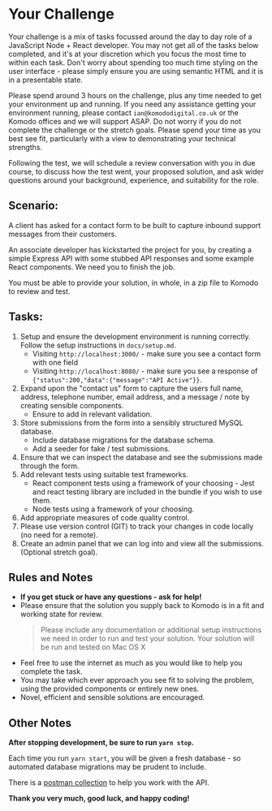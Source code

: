 # Your Challenge

Your challenge is a mix of tasks focussed around the day to day role of a JavaScript Node + React developer.
You may not get all of the tasks below completed, and it's at your discretion which you focus the most time to within each task. 
Don't worry about spending too much time styling on the user interface - please simply ensure you are using semantic HTML and it is in a presentable state.

Please spend around 3 hours on the challenge, plus any time needed to get your environment up and running. If you need any assistance getting your environment running, please contact `ian@komododigital.co.uk` or the Komodo offices and we will support ASAP. Do not worry if you do not complete the challenge or the stretch goals. Please spend your time as you best see fit, particularly with a view to demonstrating your technical strengths.

Following the test, we will schedule a review conversation with you in due course, to discuss how the test went, your proposed solution, and ask wider questions around your background, experience, and suitability for the role.

## Scenario:

A client has asked for a contact form to be built to capture inbound support messages from their customers.

An associate developer has kickstarted the project for you, by creating a simple Express API with some stubbed API responses and some example React components. We need you to finish the job.

You must be able to provide your solution, in whole, in a zip file to Komodo to review and test.

## Tasks:

1. Setup and ensure the development environment is running correctly. Follow the setup instructions in `docs/setup.md`.
   - Visiting `http://localhost:3000/` - make sure you see a contact form with one field
   - Visiting `http://localhost:8080/` - make sure you see a response of `{"status":200,"data":{"message":"API Active"}}`.
2. Expand upon the "contact us" form to capture the users full name, address, telephone number, email address, and a message / note by creating sensible components. 
   - Ensure to add in relevant validation. 
3. Store submissions from the form into a sensibly structured MySQL database.
   - Include database migrations for the database schema.
   - Add a seeder for fake / test submissions.
4. Ensure that we can inspect the database and see the submissions made through the form.
5. Add relevant tests using suitable test frameworks.
   - React component tests using a framework of your choosing - Jest and react testing library are included in the bundle if you wish to use them.
   - Node tests using a framework of your choosing.
6. Add appropriate measures of code quality control.
7. Please use version control (GIT) to track your changes in code locally (no need for a remote).
8. Create an admin panel that we can log into and view all the submissions. (Optional stretch goal).

## Rules and Notes

 - **If you get stuck or have any questions - ask for help!**
 - Please ensure that the solution you supply back to Komodo is in a fit and working state for review.
   > Please include any documentation or additional setup instructions we need in order to run and test your solution.
   > Your solution will be run and tested on Mac OS X
 - Feel free to use the internet as much as you would like to help you complete the task.
 - You may take which ever approach you see fit to solving the problem, using the provided components or entirely new ones.
 - Novel, efficient and sensible solutions are encouraged.

## Other Notes

**After stopping development, be sure to run `yarn stop`.**

Each time you run `yarn start`, you will be given a fresh database - so automated database migrations may be prudent to include.

There is a [postman collection](https://www.postman.com/) to help you work with the API.

**Thank you very much, good luck, and happy coding!**